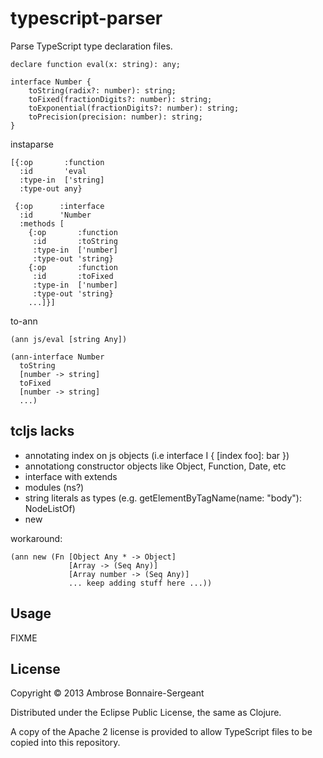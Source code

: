 # typescript-parser

Parse TypeScript type declaration files.


```
declare function eval(x: string): any;

interface Number {
    toString(radix?: number): string;
    toFixed(fractionDigits?: number): string;
    toExponential(fractionDigits?: number): string;
    toPrecision(precision: number): string;
}
```

instaparse

```
[{:op       :function
  :id       'eval
  :type-in  ['string]
  :type-out any}

 {:op      :interface
  :id      'Number
  :methods [
    {:op       :function
     :id       :toString
     :type-in  ['number]
     :type-out 'string}
    {:op       :function
     :id       :toFixed
     :type-in  ['number]
     :type-out 'string}
    ...]}]
```

to-ann

```
(ann js/eval [string Any])

(ann-interface Number
  toString
  [number -> string]
  toFixed
  [number -> string]
  ...)
```

## tcljs lacks

+ annotating index on js objects (i.e interface I { [index foo]: bar })
+ annotationg constructor objects like Object, Function, Date, etc
+ interface with extends
+ modules (ns?)
+ string literals as types (e.g. getElementByTagName(name: "body"): NodeListOf<HTMLBodyElement>)
+ new

workaround:

```
(ann new (Fn [Object Any * -> Object]
             [Array -> (Seq Any)]
             [Array number -> (Seq Any)]
             ... keep adding stuff here ...))
```


## Usage

FIXME

## License

Copyright © 2013 Ambrose Bonnaire-Sergeant

Distributed under the Eclipse Public License, the same as Clojure.

A copy of the Apache 2 license is provided to allow TypeScript files
to be copied into this repository.

